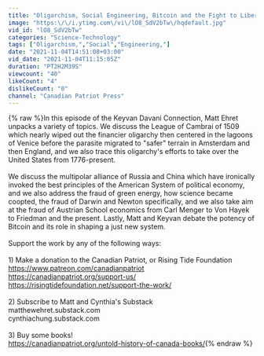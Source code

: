 ```yaml
---
title: "Oligarchism, Social Engineering, Bitcoin and the Fight to Liberate Science"
image: "https:\/\/i.ytimg.com\/vi\/lO8_SdV2bTw\/hqdefault.jpg"
vid_id: "lO8_SdV2bTw"
categories: "Science-Technology"
tags: ["Oligarchism,","Social","Engineering,"]
date: "2021-11-04T14:51:08+03:00"
vid_date: "2021-11-04T11:15:05Z"
duration: "PT2H2M39S"
viewcount: "40"
likeCount: "4"
dislikeCount: "0"
channel: "Canadian Patriot Press"
---
```

{% raw %}In this episode of the Keyvan Davani Connection, Matt Ehret unpacks a variety of topics. We discuss the League of Cambrai of 1509 which nearly wiped out the financier oligarchy then centered in the lagoons of Venice before the parasite migrated to &quot;safer&quot; terrain in Amsterdam and then England, and we also trace this oligarchy's efforts to take over the United States from 1776-present. <br /><br />We discuss the multipolar alliance of Russia and China which have ironically invoked the best principles of the American System of political economy, and we also address the fraud of green energy, how science became coopted, the fraud of Darwin and Newton specifically, and we also take aim at the fraud of Austrian School economics from Carl Menger to Von Hayek to Friedman and the present. Lastly, Matt and Keyvan debate the potency of Bitcoin and its role in shaping a just new system.<br /><br />Support the work by any of the following ways:<br /><br />1) Make a donation to the Canadian Patriot, or Rising Tide Foundation <br /><a rel="nofollow" target="blank" href="https://www.patreon.com/canadianpatriot">https://www.patreon.com/canadianpatriot</a><br /><a rel="nofollow" target="blank" href="https://canadianpatriot.org/support-us/">https://canadianpatriot.org/support-us/</a><br /><a rel="nofollow" target="blank" href="https://risingtidefoundation.net/support-the-work/">https://risingtidefoundation.net/support-the-work/</a><br /><br />2) Subscribe to Matt and Cynthia's Substack<br />matthewehret.substack.com<br />cynthiachung.substack.com<br /><br />3) Buy some books!<br /><a rel="nofollow" target="blank" href="https://canadianpatriot.org/untold-history-of-canada-books/">https://canadianpatriot.org/untold-history-of-canada-books/</a>{% endraw %}
